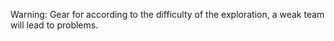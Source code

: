 Warning: Gear for according to the difficulty of the exploration, a weak team will lead to problems.
